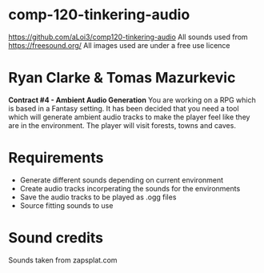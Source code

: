 # comp-120-tinkering-audio
https://github.com/aLoi3/comp120-tinkering-audio
All sounds used from https://freesound.org/
All images used are under a free use licence

# Ryan Clarke & Tomas Mazurkevic

**Contract #4 - Ambient Audio Generation**
You are working on a RPG which is based in a Fantasy setting. It has been
decided that you need a tool which will generate ambient audio tracks to
make the player feel like they are in the environment. The player will visit forests,
towns and caves.

# Requirements
* Generate different sounds depending on current environment
* Create audio tracks incorperating the sounds for the environments
* Save the audio tracks to be played as .ogg files
* Source fitting sounds to use

# Sound credits
Sounds taken from zapsplat.com
